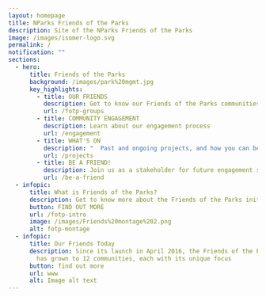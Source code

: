 ```yaml
---
layout: homepage
title: NParks Friends of the Parks
description: Site of the NParks Friends of the Parks
image: /images/isomer-logo.svg
permalink: /
notification: ""
sections:
  - hero:
      title: Friends of the Parks
      background: /images/park%20mgmt.jpg
      key_highlights:
        - title: OUR FRIENDS
          description: Get to know our Friends of the Parks communities
          url: /fotp-groups
        - title: COMMUNITY ENGAGEMENT
          description: Learn about our engagement process
          url: /engagement
        - title: WHAT'S ON
          description: "  Past and ongoing projects, and how you can be involved"
          url: /projects
        - title: BE A FRIEND!
          description: Join us as a stakeholder for future engagement sessions
          url: /be-a-friend
  - infopic:
      title: What is Friends of the Parks?
      description: Get to know more about the Friends of the Parks initiative
      button: FIND OUT MORE
      url: /fotp-intro
      image: /images/Friends%20montage%202.png
      alt: fotp-montage
  - infopic:
      title: Our Friends Today
      description: Since its launch in April 2016, the Friends of the Parks initiative
        has grown to 12 communities, each with its unique focus
      button: find out more
      url: www
      alt: Image alt text
---
```

